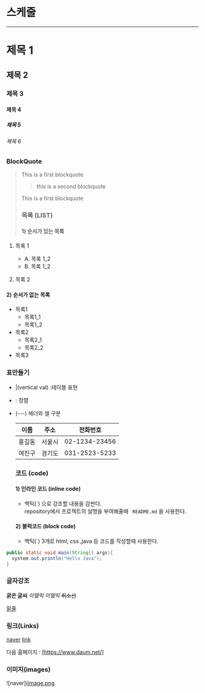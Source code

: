 # 스케줄

---

# 제목 1

## 제목 2

### 제목 3

#### 제목 4

##### 제목 5

###### 제목 6

### BlockQuote

> This is a first blockquote
>
> > this is a second blockquote
>
> This is a first blockquote
>
> ### 목록 (LIST)
>
> #### 1) 순서가 있는 목록

1.  목록 1

    - A. 목록 1_2
    - B. 목록 1_2

2.  목록 2

#### 2) 순서가 없는 목록

- 목록1
  - 목록1_1
  - 목록1_2
- 목록2
  - 목록2_1
  - 목록2_2
- 목록3

### 표만들기

- |(vertical val) :테이블 표현
- : 정렬
- (---) 헤더와 셀 구분

  |  이름  |  주소  |   전화번호    |
  | :----: | :----: | :-----------: |
  | 홍길동 | 서울시 | 02-1234-23456 |
  | 여진구 | 경기도 | 031-2523-5233 |

  ### 코드 (code)

  #### 1) 인라인 코드 (inline code)

  - 백틱(\`) 으로 강조할 내용을 감싼다.  
    repository에서 프로젝트의 설명을 부여해줄때 ` README.md` 을 사용한다.

  #### 2) 블럭코드 (block code)

  - 백틱(`) 3개로 html, css ,java 등 코드를 작성할때 사용한다.

```java
public static void main(String[] args){
  system.out.println("Hello Java");
}
```

### 글자강조

**굵은 글씨**
_이텔릭_
_이텔릭_
~~취소선~~

<u>밑줄</u>

### 링크(Links)

[naver](https://www.naver.com/)
[link](a.txt)

다음 홈페이지 : [https://www.daum.net/]

### 이미지(images)

![naver]([image.png](https://i.pinimg.com/564x/c3/64/25/c36425161d90fbe34119b356b41b5625.jpg)
